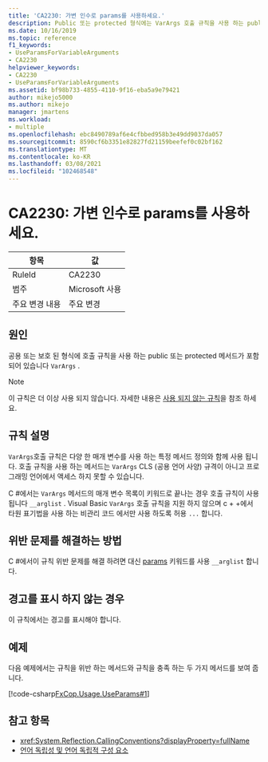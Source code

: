 ```yaml
---
title: 'CA2230: 가변 인수로 params를 사용하세요.'
description: Public 또는 protected 형식에는 VarArgs 호출 규칙을 사용 하는 public 또는 protected 메서드가 포함 되어 있습니다.
ms.date: 10/16/2019
ms.topic: reference
f1_keywords:
- UseParamsForVariableArguments
- CA2230
helpviewer_keywords:
- CA2230
- UseParamsForVariableArguments
ms.assetid: bf98b733-4855-4110-9f16-eba5a9e79421
author: mikejo5000
ms.author: mikejo
manager: jmartens
ms.workload:
- multiple
ms.openlocfilehash: ebc8490789af6e4cfbbed958b3e49dd9037da057
ms.sourcegitcommit: 8590cf6b3351e82827fd21159beefef0c02bf162
ms.translationtype: MT
ms.contentlocale: ko-KR
ms.lasthandoff: 03/08/2021
ms.locfileid: "102468548"
---
```

# <a name="ca2230-use-params-for-variable-arguments"></a>CA2230: 가변 인수로 params를 사용하세요.

|항목|값|
|-|-|
|RuleId|CA2230|
|범주|Microsoft 사용|
|주요 변경 내용|주요 변경|

## <a name="cause"></a>원인
공용 또는 보호 된 형식에 호출 규칙을 사용 하는 public 또는 protected 메서드가 포함 되어 있습니다 `VarArgs` .

> [!NOTE]
> 이 규칙은 더 이상 사용 되지 않습니다. 자세한 내용은 [사용 되지 않는 규칙](fxcop-unported-deprecated-rules.md)을 참조 하세요.

## <a name="rule-description"></a>규칙 설명
`VarArgs`호출 규칙은 다양 한 매개 변수를 사용 하는 특정 메서드 정의와 함께 사용 됩니다. 호출 규칙을 사용 하는 메서드는 `VarArgs` CLS (공용 언어 사양) 규격이 아니고 프로그래밍 언어에서 액세스 하지 못할 수 있습니다.

C #에서는 `VarArgs` 메서드의 매개 변수 목록이 키워드로 끝나는 경우 호출 규칙이 사용 됩니다 `__arglist` . Visual Basic `VarArgs` 호출 규칙을 지원 하지 않으며 c + +에서 타원 표기법을 사용 하는 비관리 코드 에서만 사용 하도록 허용 `...` 합니다.

## <a name="how-to-fix-violations"></a>위반 문제를 해결하는 방법
C #에서이 규칙 위반 문제를 해결 하려면 대신 [params](/dotnet/csharp/language-reference/keywords/params) 키워드를 사용 `__arglist` 합니다.

## <a name="when-to-suppress-warnings"></a>경고를 표시 하지 않는 경우
이 규칙에서는 경고를 표시해야 합니다.

## <a name="example"></a>예제
다음 예제에서는 규칙을 위반 하는 메서드와 규칙을 충족 하는 두 가지 메서드를 보여 줍니다.

[!code-csharp[FxCop.Usage.UseParams#1](../code-quality/codesnippet/CSharp/ca2230-use-params-for-variable-arguments_1.cs)]

## <a name="see-also"></a>참고 항목

- <xref:System.Reflection.CallingConventions?displayProperty=fullName>
- [언어 독립성 및 언어 독립적 구성 요소](/dotnet/standard/language-independence-and-language-independent-components)
